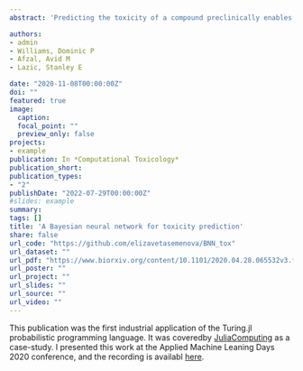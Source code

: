 ```yaml
---
abstract: 'Predicting the toxicity of a compound preclinically enables better decision making, thereby reducing development costs and increasing patient safety. It is a complex issue, but in vitro assays and physicochemical properties of compounds can be used to predict clinical toxicity. Neural networks (NNs) are a popular predictive tool due to their flexibility and ability to model non-linearities, but they are prone to overfitting and therefore are not recommended for small data sets. Furthermore, they do not quantify uncertainty in the predictions. Bayesian neural networks (BNNs) are able to avoid these pitfalls by using prior distributions on the parameters of a NN model and representing uncertainty about the predictions in the form of a distribution. We model the severity of drug-induced liver injury (DILI) to provide an example of a BNN performing better than a traditional but less flexible proportional odds logistic regression (POLR) model. We use appropriate metrics to evaluate predictions of the ordinal data type. To demonstrate the effect of a hierarchical prior for BNNs as an alternative to hyperparameter optimisation for NNs, we compare the performance of a BNN against NNs with dropout or penalty regularisation. We reduce the task to multiclass classification in order to be able to perform this comparison. A BNN trained for the multiclass classification produces poorer results than a BNN that captures the order. The current work lays a foundation for more complex models built on larger datasets, but can already be adopted by safety pharmacologists for risk quantification.' 

authors:
- admin
- Williams, Dominic P 
- Afzal, Avid M 
- Lazic, Stanley E

date: "2020-11-08T00:00:00Z"
doi: ""
featured: true
image:
  caption: 
  focal_point: ""
  preview_only: false
projects:
- example
publication: In *Computational Toxicology*
publication_short:
publication_types:
- "2"
publishDate: "2022-07-29T00:00:00Z"
#slides: example
summary:
tags: []
title: 'A Bayesian neural network for toxicity prediction'
share: false
url_code: "https://github.com/elizavetasemenova/BNN_tox"
url_dataset: ""
url_pdf: "https://www.biorxiv.org/content/10.1101/2020.04.28.065532v3.full.pdf"
url_poster: ""
url_project: ""
url_slides: ""
url_source: ""
url_video: ""
---
```


This publication was the first industrial application of the Turing.jl probabilistic programming language. It was coveredby [JuliaComputing](https://juliacomputing.com/case-studies/astra-zeneca/) as a case-study. I presented this work at the Applied Machine Leaning Days 2020 conference, and the recording is availabl [here](https://www.youtube.com/watch?v=BCQ2oVlu_tY).


